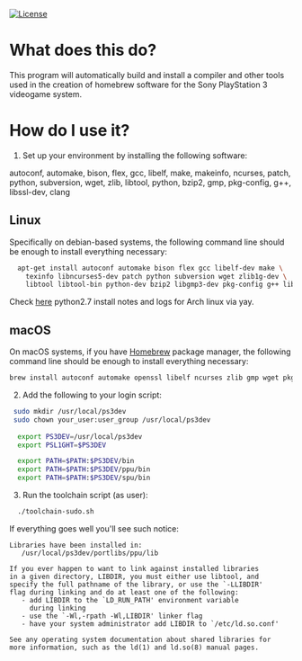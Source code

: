 [![License](https://img.shields.io/github/license/ps3dev/ps3toolchain.svg)](./LICENSE)

  What does this do?
 ====================

  This program will automatically build and install a compiler and other
  tools used in the creation of homebrew software for the Sony PlayStation 3
  videogame system.

  How do I use it?
 ==================

 1) Set up your environment by installing the following software:

  autoconf, automake, bison, flex, gcc, libelf, make, makeinfo,
  ncurses, patch, python, subversion, wget, zlib, libtool, python,
  bzip2, gmp, pkg-config, g++, libssl-dev, clang

## Linux

  Specifically on debian-based systems, the following command line should
  be enough to install everything necessary:

```bash
  apt-get install autoconf automake bison flex gcc libelf-dev make \
    texinfo libncurses5-dev patch python subversion wget zlib1g-dev \
    libtool libtool-bin python-dev bzip2 libgmp3-dev pkg-config g++ libssl-dev clang
```

  Check [here](https://gist.github.com/diabolusss/61733b0140db2a79e8643038b7b0e12b#file-old_python_install-sh) python2.7 install notes and logs for Arch linux via yay.

## macOS

  On macOS systems, if you have [Homebrew](http://brew.sh) package manager, the following command line should
  be enough to install everything necessary:

```bash
brew install autoconf automake openssl libelf ncurses zlib gmp wget pkg-config
```

 2) Add the following to your login script:
```bash
 sudo mkdir /usr/local/ps3dev
 sudo chown your_user:user_group /usr/local/ps3dev
 
  export PS3DEV=/usr/local/ps3dev
  export PSL1GHT=$PS3DEV

  export PATH=$PATH:$PS3DEV/bin
  export PATH=$PATH:$PS3DEV/ppu/bin
  export PATH=$PATH:$PS3DEV/spu/bin
```

 3) Run the toolchain script (as user):
```bash
  ./toolchain-sudo.sh
```

If everything goes well you'll see such notice:
```
Libraries have been installed in:
   /usr/local/ps3dev/portlibs/ppu/lib

If you ever happen to want to link against installed libraries
in a given directory, LIBDIR, you must either use libtool, and
specify the full pathname of the library, or use the `-LLIBDIR'
flag during linking and do at least one of the following:
   - add LIBDIR to the `LD_RUN_PATH' environment variable
     during linking
   - use the `-Wl,-rpath -Wl,LIBDIR' linker flag
   - have your system administrator add LIBDIR to `/etc/ld.so.conf'

See any operating system documentation about shared libraries for
more information, such as the ld(1) and ld.so(8) manual pages.
```
